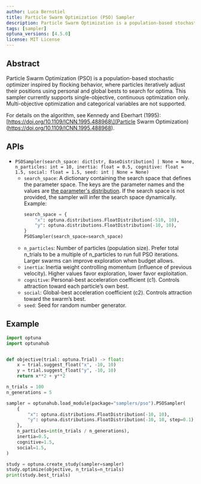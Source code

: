 ```yaml
---
author: Luca Bernstiel
title: Particle Swarm Optimization (PSO) Sampler
description: Particle Swarm Optimization is a population-based stochastic optimization algorithm inspired by flocking behavior, where particles iteratively adjust their positions using personal and global bests to search for optima.
tags: [sampler]
optuna_versions: [4.5.0]
license: MIT License
---
```


## Abstract

Particle Swarm Optimization (PSO) is a population-based stochastic optimizer inspired by flocking behavior, where particles iteratively adjust their positions using personal and global bests to search for optima. This sampler currently supports single-objective, continuous optimization only. Multi-objective optimization and categorical variables are not supported.

For details on the algorithm, see Kennedy and Eberhart (1995): \[https://doi.org/10.1109/ICNN.1995.488968\](Particle Swarm Optimization) (https://doi.org/10.1109/ICNN.1995.488968).

## APIs

- `PSOSampler(search_space: dict[str, BaseDistribution] | None = None, n_particles: int = 10, inertia: float = 0.5, cognitive: float = 1.5, social: float = 1.5, seed: int | None = None)`
  - `search_space`: A dictionary containing the search space that defines the parameter space. The keys are the parameter names and the values are [the parameter's distribution](https://optuna.readthedocs.io/en/stable/reference/distributions.html). If the search space is not provided, the sampler will infer the search space dynamically.
    Example:
    ```python
    search_space = {
        "x": optuna.distributions.FloatDistribution(-510, 10),
        "y": optuna.distributions.FloatDistribution(-10, 10),
    }
    PSOSampler(search_space=search_space)
    ```
  - `n_particles`: Number of particles (population size). Prefer total n_trials to be a multiple of n_particles to run full PSO iterations. Larger swarms can improve exploration when budget allows.
  - `inertia`: Inertia weight controlling momentum (influence of previous velocity). Higher values favor exploration, lower favor exploitation.
  - `cognitive`: Personal-best acceleration coefficient (c1). Controls attraction toward each particle’s own best.
  - `social`: Global-best acceleration coefficient (c2). Controls attraction toward the swarm’s best.
  - `seed`: Seed for random number generator.

## Example

```python
import optuna
import optunahub


def objective(trial: optuna.Trial) -> float:
    x = trial.suggest_float("x", -10, 10)
    y = trial.suggest_float("y", -10, 10)
    return x**2 + y**2

n_trials = 100
n_generations = 5

sampler = optunahub.load_module(package="samplers/pso").PSOSampler(
    {
        "x": optuna.distributions.FloatDistribution(-10, 10),
        "y": optuna.distributions.FloatDistribution(-10, 10, step=0.1),
    },
    n_particles=int(n_trials / n_generations),
    inertia=0.5,
    cognitive=1.5,
    social=1.5,
)

study = optuna.create_study(sampler=sampler)
study.optimize(objective, n_trials=n_trials)
print(study.best_trials)
```
